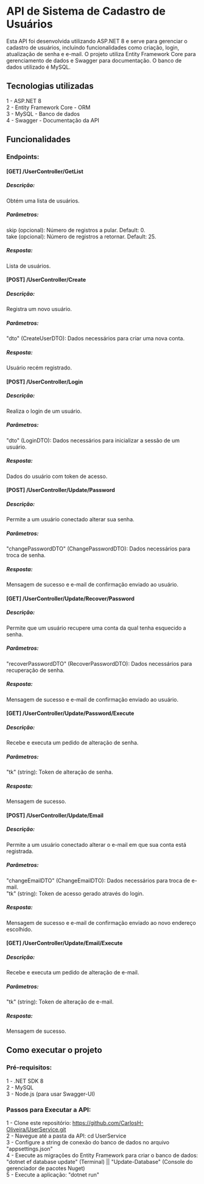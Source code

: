 # API de Sistema de Cadastro de Usuários

Esta API foi desenvolvida utilizando ASP.NET 8 e serve para gerenciar o cadastro de usuários,
incluindo funcionalidades como criação, login, atualização de senha e e-mail. O projeto utiliza
Entity Framework Core para gerenciamento de dados e Swagger para documentação. O banco de dados 
utilizado é MySQL.


## Tecnologias utilizadas  
1 - ASP.NET 8  
2 - Entity Framework Core - ORM  
3 - MySQL - Banco de dados  
4 - Swagger - Documentação da API 


## Funcionalidades

### Endpoints:  
#### [GET] /UserController/GetList  
##### Descrição:  
Obtém uma lista de usuários.  
##### Parâmetros:  
skip (opcional): Número de registros a pular. Default: 0.  
take (opcional): Número de registros a retornar. Default: 25.  
##### Resposta:  
Lista de usuários.  

#### [POST] /UserController/Create  
##### Descrição:  
Registra um novo usuário.  
##### Parâmetros:  
"dto" (CreateUserDTO): Dados necessários para criar uma nova conta.   
##### Resposta:  
Usuário recém registrado.  

#### [POST] /UserController/Login
##### Descrição:  
Realiza o login de um usuário.  
##### Parâmetros:  
"dto" (LoginDTO): Dados necessários para inicializar a sessão de um usuário.  
##### Resposta:  
Dados do usuário com token de acesso.  

#### [POST] /UserController/Update/Password   
##### Descrição:  
Permite a um usuário conectado alterar sua senha.  
##### Parâmetros:  
"changePasswordDTO" (ChangePasswordDTO): Dados necessários para troca de senha.  
##### Resposta:  
Mensagem de sucesso e e-mail de confirmação enviado ao usuário.    

#### [GET] /UserController/Update/Recover/Password  
##### Descrição:  
Permite que um usuário recupere uma conta da qual tenha esquecido a senha.  
##### Parâmetros:  
"recoverPasswordDTO" (RecoverPasswordDTO): Dados necessários para recuperação de senha.  
##### Resposta:  
Mensagem de sucesso e e-mail de confirmação enviado ao usuário.   

#### [GET] /UserController/Update/Password/Execute
##### Descrição:  
Recebe e executa um pedido de alteração de senha.  
##### Parâmetros:  
"tk" (string): Token de alteração de senha.    
##### Resposta:  
Mensagem de sucesso.   

#### [POST] /UserController/Update/Email  
##### Descrição:  
Permite a um usuário conectado alterar o e-mail em que sua conta está registrada.  
##### Parâmetros:  
"changeEmailDTO" (ChangeEmailDTO): Dados necessários para troca de e-mail.  
"tk" (string): Token de acesso gerado através do login.  
##### Resposta:  
Mensagem de sucesso e e-mail de confirmação enviado ao novo endereço escolhido.    

#### [GET] /UserController/Update/Email/Execute  
##### Descrição:  
Recebe e executa um pedido de alteração de e-mail.  
##### Parâmetros:  
"tk" (string): Token de alteração de e-mail.  
##### Resposta:  
Mensagem de sucesso.  


## Como executar o projeto  
### Pré-requisitos:  
1 - .NET SDK 8  
2 - MySQL  
3 - Node.js (para usar Swagger-UI)  

### Passos para Executar a API:  
1 - Clone este repositório: https://github.com/CarlosH-Oliveira/UserService.git  
2 - Navegue até a pasta da API: cd UserService  
3 - Configure a string de conexão do banco de dados no arquivo "appsettings.json"  
4 - Execute as migrações do Entity Framework para criar o banco de dados: "dotnet ef database update" (Terminal) || "Update-Database" (Console do gerenciador de pacotes Nuget)  
5 - Execute a aplicação: "dotnet run"
